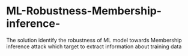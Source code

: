 # ML-Robustness-Membership-inference-
The solution identify the robustness of ML model towards Membership inference attack which target to extract information about training data
